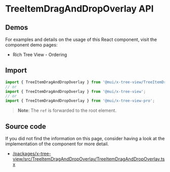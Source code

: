 # TreeItemDragAndDropOverlay API

## Demos

For examples and details on the usage of this React component, visit the component demo pages:

- Rich Tree View - Ordering

## Import

```jsx
import { TreeItemDragAndDropOverlay } from '@mui/x-tree-view/TreeItemDragAndDropOverlay';
// or
import { TreeItemDragAndDropOverlay } from '@mui/x-tree-view';
// or
import { TreeItemDragAndDropOverlay } from '@mui/x-tree-view-pro';
```

> **Note**: The `ref` is forwarded to the root element.

## Source code

If you did not find the information on this page, consider having a look at the implementation of the component for more detail.

- [/packages/x-tree-view/src/TreeItemDragAndDropOverlay/TreeItemDragAndDropOverlay.tsx](https://github.com/mui/material-ui/tree/HEAD/packages/x-tree-view/src/TreeItemDragAndDropOverlay/TreeItemDragAndDropOverlay.tsx)